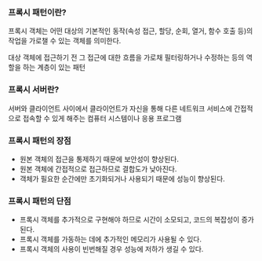 ### 프록시 패턴이란?

프록시 객체는 어떤 대상의 기본적인 동작(속성 접근, 할당, 순회, 열거, 함수 호출 등)의 작업을 가로챌 수 있는 객체를 의미한다. 

대상 객체에 접근하기 전 그 접근에 대한 흐름을 가로채 필터링하거나 수정하는 등의 역할을 하는 계층이 있는 패턴


### 프록시 서버란?

서버와 클라이언트 사이에서 클라이언트가 자신을 통해 다른 네트워크 서비스에 간접적으로 접속할 수 있게 해주는 컴퓨터 시스템이나 응용 프로그램


### 프록시 패턴의 장점

- 원본 객체의 접근을 통제하기 때문에 보안성이 향상된다.
- 원본 객체에 간접적으로 접근하므로 결합도가 낮아진다.
- 객체가 필요한 순간에만 초기화되거나 사용되기 때문에 성능이 향상된다.


### 프록시 패턴의 단점

- 프록시 객체를 추가적으로 구현해야 하므로 시간이 소모되고, 코드의 복잡성이 증가된다.
- 프록시 객체를 가동하는 데에 추가적인 메모리가 사용될 수 있다.
- 프록시 객체의 사용이 빈번해질 경우 성능에 저하가 생길 수 있다.